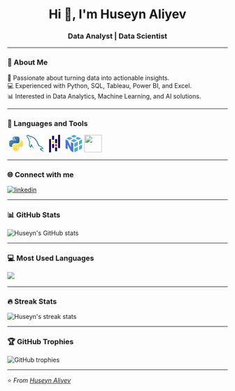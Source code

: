 <h1 align="center">Hi 👋, I'm Huseyn Aliyev</h1>
<h3 align="center">Data Analyst | Data Scientist</h3>

---

### 🧠 About Me
🎯 Passionate about turning data into actionable insights.  
💻 Experienced with Python, SQL, Tableau, Power BI, and Excel.  
📊 Interested in Data Analytics, Machine Learning, and AI solutions.  

---

### 🧰 Languages and Tools
<p align="left">
  <img src="https://raw.githubusercontent.com/devicons/devicon/master/icons/python/python-original.svg" width="40" height="40"/>
  <img src="https://raw.githubusercontent.com/devicons/devicon/master/icons/mysql/mysql-original.svg" width="40" height="40"/>
  <img src="https://raw.githubusercontent.com/devicons/devicon/master/icons/pandas/pandas-original.svg" width="40" height="40"/>
  <img src="https://raw.githubusercontent.com/devicons/devicon/master/icons/numpy/numpy-original.svg" width="40" height="40"/>
  <img src="https://cdn.worldvectorlogo.com/logos/tableau-software.svg" width="40" height="40"/>
</p>

---

### 🌐 Connect with me
<p align="left">
  <a href="https://linkedin.com/in/huseynali" target="_blank">
    <img src="https://cdn.jsdelivr.net/npm/simple-icons@v3/icons/linkedin.svg" alt="linkedin" height="30" width="40" />
  </a>
</p>

---

### 📊 GitHub Stats
<p align="left">
  <img src="https://github-readme-stats.vercel.app/api?username=huseyn-d8a&show_icons=true&theme=default" alt="Huseyn's GitHub stats" />
</p>

---

### 💻 Most Used Languages
<p align="left">
  <img src="https://github-readme-stats.vercel.app/api/top-langs/?username=huseyn-d8a&layout=compact&theme=default" />
</p>

---

### 🔥 Streak Stats
<p align="left">
  <img src="https://github-readme-streak-stats.herokuapp.com/?user=huseyn-d8a" alt="Huseyn's streak stats" />
</p>

---

### 🏆 GitHub Trophies
<p align="left">
  <img src="https://github-profile-trophy.vercel.app/?username=huseyn-d8a&theme=flat&margin-w=15&margin-h=15" alt="GitHub trophies" />
</p>

---

⭐️ *From [Huseyn Aliyev](https://github.com/HuseynAliyev1)*
